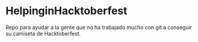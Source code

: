 # HelpinginHacktoberfest
Repo para ayudar a la gente que no ha trabajado mucho con git a conseguir su camiseta de Hacktoberfest.
